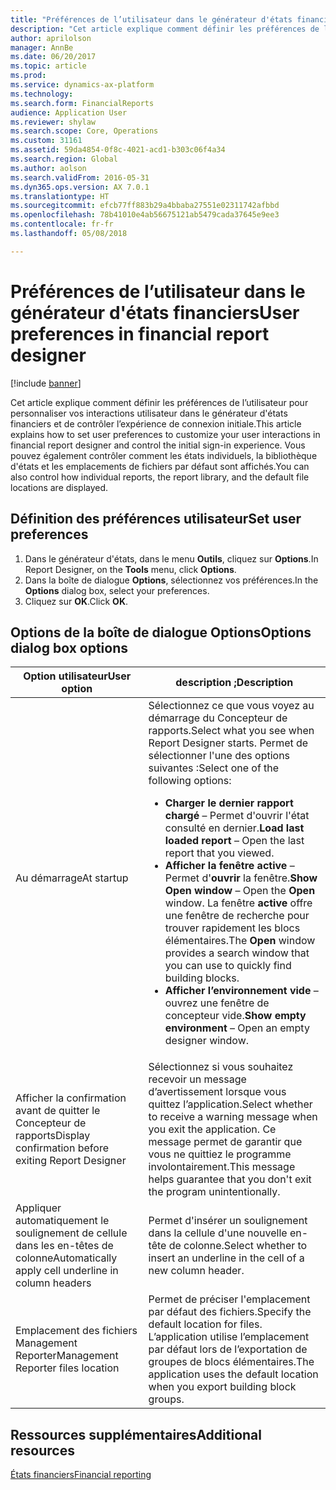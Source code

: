 ```yaml
---
title: "Préférences de l’utilisateur dans le générateur d'états financiers"
description: "Cet article explique comment définir les préférences de l’utilisateur pour personnaliser vos interactions utilisateur dans le générateur d'états financiers et de contrôler l’expérience de connexion initiale. Vous pouvez également contrôler comment les états individuels, la bibliothèque d'états et les emplacements de fichiers par défaut sont affichés."
author: aprilolson
manager: AnnBe
ms.date: 06/20/2017
ms.topic: article
ms.prod: 
ms.service: dynamics-ax-platform
ms.technology: 
ms.search.form: FinancialReports
audience: Application User
ms.reviewer: shylaw
ms.search.scope: Core, Operations
ms.custom: 31161
ms.assetid: 59da4854-0f8c-4021-acd1-b303c06f4a34
ms.search.region: Global
ms.author: aolson
ms.search.validFrom: 2016-05-31
ms.dyn365.ops.version: AX 7.0.1
ms.translationtype: HT
ms.sourcegitcommit: efcb77ff883b29a4bbaba27551e02311742afbbd
ms.openlocfilehash: 78b41010e4ab56675121ab5479cada37645e9ee3
ms.contentlocale: fr-fr
ms.lasthandoff: 05/08/2018

---
```


# <a name="user-preferences-in-financial-report-designer"></a><span data-ttu-id="cc611-104">Préférences de l’utilisateur dans le générateur d'états financiers</span><span class="sxs-lookup"><span data-stu-id="cc611-104">User preferences in financial report designer</span></span>

[!include [banner](../includes/banner.md)]

<span data-ttu-id="cc611-105">Cet article explique comment définir les préférences de l’utilisateur pour personnaliser vos interactions utilisateur dans le générateur d'états financiers et de contrôler l’expérience de connexion initiale.</span><span class="sxs-lookup"><span data-stu-id="cc611-105">This article explains how to set user preferences to customize your user interactions in financial report designer and control the initial sign-in experience.</span></span> <span data-ttu-id="cc611-106">Vous pouvez également contrôler comment les états individuels, la bibliothèque d'états et les emplacements de fichiers par défaut sont affichés.</span><span class="sxs-lookup"><span data-stu-id="cc611-106">You can also control how individual reports, the report library, and the default file locations are displayed.</span></span> 

<a name="set-user-preferences"></a><span data-ttu-id="cc611-107">Définition des préférences utilisateur</span><span class="sxs-lookup"><span data-stu-id="cc611-107">Set user preferences</span></span>
--------------------

1.  <span data-ttu-id="cc611-108">Dans le générateur d'états, dans le menu **Outils**, cliquez sur **Options**.</span><span class="sxs-lookup"><span data-stu-id="cc611-108">In Report Designer, on the **Tools** menu, click **Options**.</span></span>
2.  <span data-ttu-id="cc611-109">Dans la boîte de dialogue **Options**, sélectionnez vos préférences.</span><span class="sxs-lookup"><span data-stu-id="cc611-109">In the **Options** dialog box, select your preferences.</span></span>
3.  <span data-ttu-id="cc611-110">Cliquez sur **OK**.</span><span class="sxs-lookup"><span data-stu-id="cc611-110">Click **OK**.</span></span>

## <a name="options-dialog-box-options"></a><span data-ttu-id="cc611-111">Options de la boîte de dialogue Options</span><span class="sxs-lookup"><span data-stu-id="cc611-111">Options dialog box options</span></span>
<table>
<thead>
<tr class="header">
<th><span data-ttu-id="cc611-112">Option utilisateur</span><span class="sxs-lookup"><span data-stu-id="cc611-112">User option</span></span></th>
<th><span data-ttu-id="cc611-113">description ;</span><span class="sxs-lookup"><span data-stu-id="cc611-113">Description</span></span></th>
</tr>
</thead>
<tbody>
<tr class="odd">
<td><span data-ttu-id="cc611-114">Au démarrage</span><span class="sxs-lookup"><span data-stu-id="cc611-114">At startup</span></span></td>
<td><span data-ttu-id="cc611-115">Sélectionnez ce que vous voyez au démarrage du Concepteur de rapports.</span><span class="sxs-lookup"><span data-stu-id="cc611-115">Select what you see when Report Designer starts.</span></span> <span data-ttu-id="cc611-116">Permet de sélectionner l'une des options suivantes :</span><span class="sxs-lookup"><span data-stu-id="cc611-116">Select one of the following options:</span></span>
<ul>
<li><span data-ttu-id="cc611-117"><strong>Charger le dernier rapport chargé</strong> – Permet d'ouvrir l'état consulté en dernier.</span><span class="sxs-lookup"><span data-stu-id="cc611-117"><strong>Load last loaded report</strong> – Open the last report that you viewed.</span></span></li>
<li><span data-ttu-id="cc611-118"><strong>Afficher la fenêtre active</strong> – Permet d'<strong>ouvrir</strong> la fenêtre.</span><span class="sxs-lookup"><span data-stu-id="cc611-118"><strong>Show Open window</strong> – Open the <strong>Open</strong> window.</span></span> <span data-ttu-id="cc611-119">La fenêtre <strong>active</strong> offre une fenêtre de recherche pour trouver rapidement les blocs élémentaires.</span><span class="sxs-lookup"><span data-stu-id="cc611-119">The <strong>Open</strong> window provides a search window that you can use to quickly find building blocks.</span></span></li>
<li><span data-ttu-id="cc611-120"><strong>Afficher l’environnement vide</strong> – ouvrez une fenêtre de concepteur vide.</span><span class="sxs-lookup"><span data-stu-id="cc611-120"><strong>Show empty environment</strong> – Open an empty designer window.</span></span></li>
</ul></td>
</tr>
<tr class="even">
<td><span data-ttu-id="cc611-121">Afficher la confirmation avant de quitter le Concepteur de rapports</span><span class="sxs-lookup"><span data-stu-id="cc611-121">Display confirmation before exiting Report Designer</span></span></td>
<td><span data-ttu-id="cc611-122">Sélectionnez si vous souhaitez recevoir un message d’avertissement lorsque vous quittez l’application.</span><span class="sxs-lookup"><span data-stu-id="cc611-122">Select whether to receive a warning message when you exit the application.</span></span> <span data-ttu-id="cc611-123">Ce message permet de garantir que vous ne quittiez le programme involontairement.</span><span class="sxs-lookup"><span data-stu-id="cc611-123">This message helps guarantee that you don&#39;t exit the program unintentionally.</span></span></td>
</tr>
<tr class="odd">
<td><span data-ttu-id="cc611-124">Appliquer automatiquement le soulignement de cellule dans les en-têtes de colonne</span><span class="sxs-lookup"><span data-stu-id="cc611-124">Automatically apply cell underline in column headers</span></span></td>
<td><span data-ttu-id="cc611-125">Permet d'insérer un soulignement dans la cellule d'une nouvelle en-tête de colonne.</span><span class="sxs-lookup"><span data-stu-id="cc611-125">Select whether to insert an underline in the cell of a new column header.</span></span></td>
</tr>
<tr class="even">
<td><span data-ttu-id="cc611-126">Emplacement des fichiers Management Reporter</span><span class="sxs-lookup"><span data-stu-id="cc611-126">Management Reporter files location</span></span></td>
<td><span data-ttu-id="cc611-127">Permet de préciser l'emplacement par défaut des fichiers.</span><span class="sxs-lookup"><span data-stu-id="cc611-127">Specify the default location for files.</span></span> <span data-ttu-id="cc611-128">L’application utilise l’emplacement par défaut lors de l’exportation de groupes de blocs élémentaires.</span><span class="sxs-lookup"><span data-stu-id="cc611-128">The application uses the default location when you export building block groups.</span></span></td>
</tr>
</tbody>
</table>



<a name="additional-resources"></a><span data-ttu-id="cc611-129">Ressources supplémentaires</span><span class="sxs-lookup"><span data-stu-id="cc611-129">Additional resources</span></span>
--------

[<span data-ttu-id="cc611-130">États financiers</span><span class="sxs-lookup"><span data-stu-id="cc611-130">Financial reporting</span></span>](financial-reporting-intro.md)




